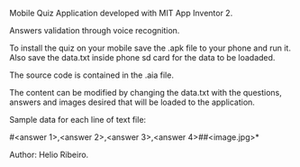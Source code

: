 Mobile Quiz Application developed with MIT App Inventor 2.

Answers validation through voice recognition.

To install the quiz on your mobile save the .apk file to your phone and run it. Also save the data.txt inside phone sd card for the data to be loadaded.

The source code is contained in the .aia file.

The content can be modified by changing the data.txt with the questions, answers and images desired that will be loaded to the application.

Sample data for each line of text file:

<question>#<answer 1>,<answer 2>,<answer 3>,<answer 4>#<correct answer>#<image.jpg>*

Author: Helio Ribeiro.



